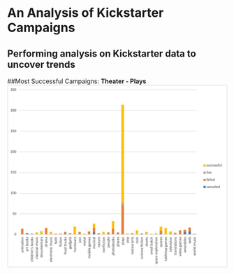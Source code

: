 # An Analysis of Kickstarter Campaigns
Performing analysis on Kickstarter data to uncover trends
----

##Most Successful Campaigns: **Theater - Plays**
![Subcategory Statistics](https://github.com/aimeeyen/kickstarter-analysis/blob/main/Subcategory%20Statistics.jpg)



